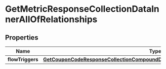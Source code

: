 
# GetMetricResponseCollectionDataInnerAllOfRelationships

## Properties
| Name | Type | Description | Notes |
| ------------ | ------------- | ------------- | ------------- |
| **flowTriggers** | [**GetCouponCodeResponseCollectionCompoundDocumentDataInnerAllOfRelationshipsProfile**](GetCouponCodeResponseCollectionCompoundDocumentDataInnerAllOfRelationshipsProfile.md) |  |  [optional] |



